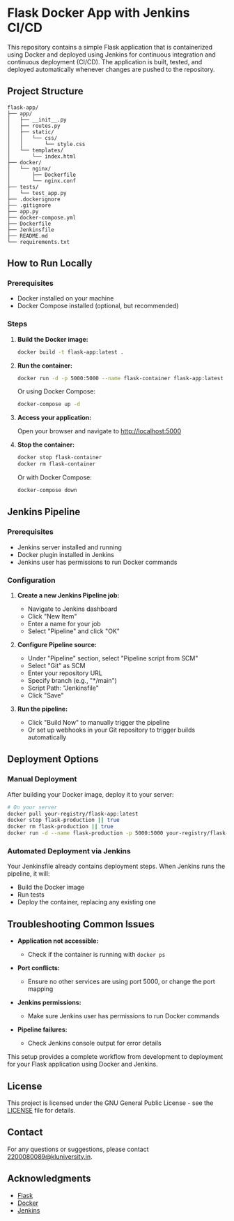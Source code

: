 # Flask Docker App with Jenkins CI/CD

This repository contains a simple Flask application that is containerized using Docker and deployed using Jenkins for continuous integration and continuous deployment (CI/CD). The application is built, tested, and deployed automatically whenever changes are pushed to the repository.

## Project Structure

```
flask-app/
├── app/
│   ├── __init__.py
│   ├── routes.py
│   ├── static/
│   │   └── css/
│   │       └── style.css
│   └── templates/
│       └── index.html
├── docker/
│   └── nginx/
│       ├── Dockerfile
│       └── nginx.conf
├── tests/
│   └── test_app.py
├── .dockerignore
├── .gitignore
├── app.py
├── docker-compose.yml
├── Dockerfile
├── Jenkinsfile
├── README.md
└── requirements.txt
```

## How to Run Locally

### Prerequisites

- Docker installed on your machine
- Docker Compose installed (optional, but recommended)

### Steps

1. **Build the Docker image:**

   ```bash
   docker build -t flask-app:latest .
   ```

2. **Run the container:**

   ```bash
   docker run -d -p 5000:5000 --name flask-container flask-app:latest
   ```

   Or using Docker Compose:

   ```bash
   docker-compose up -d
   ```

3. **Access your application:**

   Open your browser and navigate to [http://localhost:5000](http://localhost:5000)

4. **Stop the container:**

   ```bash
   docker stop flask-container
   docker rm flask-container
   ```

   Or with Docker Compose:

   ```bash
   docker-compose down
   ```

## Jenkins Pipeline

### Prerequisites

- Jenkins server installed and running
- Docker plugin installed in Jenkins
- Jenkins user has permissions to run Docker commands

### Configuration

1. **Create a new Jenkins Pipeline job:**

   - Navigate to Jenkins dashboard
   - Click "New Item"
   - Enter a name for your job
   - Select "Pipeline" and click "OK"

2. **Configure Pipeline source:**

   - Under "Pipeline" section, select "Pipeline script from SCM"
   - Select "Git" as SCM
   - Enter your repository URL
   - Specify branch (e.g., "*/main")
   - Script Path: "Jenkinsfile"
   - Click "Save"

3. **Run the pipeline:**

   - Click "Build Now" to manually trigger the pipeline
   - Or set up webhooks in your Git repository to trigger builds automatically

## Deployment Options

### Manual Deployment

After building your Docker image, deploy it to your server:

```bash
# On your server
docker pull your-registry/flask-app:latest
docker stop flask-production || true
docker rm flask-production || true
docker run -d --name flask-production -p 5000:5000 your-registry/flask-app:latest
```

### Automated Deployment via Jenkins

Your Jenkinsfile already contains deployment steps. When Jenkins runs the pipeline, it will:

- Build the Docker image
- Run tests
- Deploy the container, replacing any existing one

## Troubleshooting Common Issues

- **Application not accessible:**

  - Check if the container is running with `docker ps`

- **Port conflicts:**

  - Ensure no other services are using port 5000, or change the port mapping

- **Jenkins permissions:**

  - Make sure Jenkins user has permissions to run Docker commands

- **Pipeline failures:**

  - Check Jenkins console output for error details

This setup provides a complete workflow from development to deployment for your Flask application using Docker and Jenkins.

## License

This project is licensed under the GNU General Public License - see the [LICENSE](LICENSE) file for details.

## Contact

For any questions or suggestions, please contact [2200080089@kluniversity.in](mailto:2200080089@kluniversity.in).

## Acknowledgments

- [Flask](https://flask.palletsprojects.com/)
- [Docker](https://www.docker.com/)
- [Jenkins](https://www.jenkins.io/)
